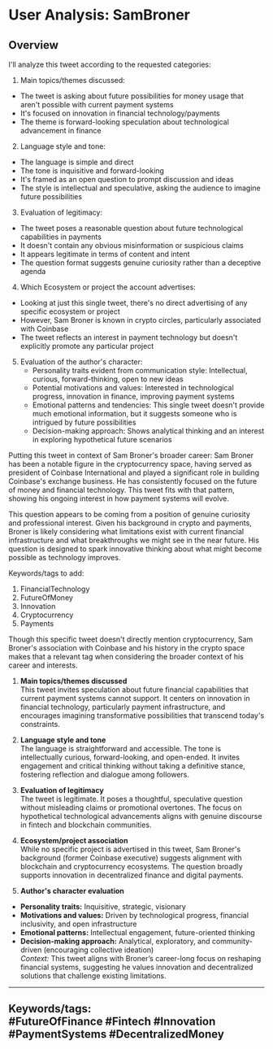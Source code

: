 # User Analysis: SamBroner

## Overview

<think>
I'll analyze this tweet according to the requested categories:

1. Main topics/themes discussed:
- The tweet is asking about future possibilities for money usage that aren't possible with current payment systems
- It's focused on innovation in financial technology/payments
- The theme is forward-looking speculation about technological advancement in finance

2. Language style and tone:
- The language is simple and direct
- The tone is inquisitive and forward-looking
- It's framed as an open question to prompt discussion and ideas
- The style is intellectual and speculative, asking the audience to imagine future possibilities

3. Evaluation of legitimacy:
- The tweet poses a reasonable question about future technological capabilities in payments
- It doesn't contain any obvious misinformation or suspicious claims
- It appears legitimate in terms of content and intent
- The question format suggests genuine curiosity rather than a deceptive agenda

4. Which Ecosystem or project the account advertises:
- Looking at just this single tweet, there's no direct advertising of any specific ecosystem or project
- However, Sam Broner is known in crypto circles, particularly associated with Coinbase
- The tweet reflects an interest in payment technology but doesn't explicitly promote any particular project

5. Evaluation of the author's character:
   - Personality traits evident from communication style: Intellectual, curious, forward-thinking, open to new ideas
   - Potential motivations and values: Interested in technological progress, innovation in finance, improving payment systems
   - Emotional patterns and tendencies: This single tweet doesn't provide much emotional information, but it suggests someone who is intrigued by future possibilities
   - Decision-making approach: Shows analytical thinking and an interest in exploring hypothetical future scenarios

Putting this tweet in context of Sam Broner's broader career:
Sam Broner has been a notable figure in the cryptocurrency space, having served as president of Coinbase International and played a significant role in building Coinbase's exchange business. He has consistently focused on the future of money and financial technology. This tweet fits with that pattern, showing his ongoing interest in how payment systems will evolve.

This question appears to be coming from a position of genuine curiosity and professional interest. Given his background in crypto and payments, Broner is likely considering what limitations exist with current financial infrastructure and what breakthroughs we might see in the near future. His question is designed to spark innovative thinking about what might become possible as technology improves.

Keywords/tags to add:
1. FinancialTechnology
2. FutureOfMoney
3. Innovation
4. Cryptocurrency
5. Payments

Though this specific tweet doesn't directly mention cryptocurrency, Sam Broner's association with Coinbase and his history in the crypto space makes that a relevant tag when considering the broader context of his career and interests.
</think>

1. **Main topics/themes discussed**  
This tweet invites speculation about future financial capabilities that current payment systems cannot support. It centers on innovation in financial technology, particularly payment infrastructure, and encourages imagining transformative possibilities that transcend today's constraints.

2. **Language style and tone**  
The language is straightforward and accessible. The tone is intellectually curious, forward-looking, and open-ended. It invites engagement and critical thinking without taking a definitive stance, fostering reflection and dialogue among followers.

3. **Evaluation of legitimacy**  
The tweet is legitimate. It poses a thoughtful, speculative question without misleading claims or promotional overtones. The focus on hypothetical technological advancements aligns with genuine discourse in fintech and blockchain communities.

4. **Ecosystem/project association**  
While no specific project is advertised in this tweet, Sam Broner's background (former Coinbase executive) suggests alignment with blockchain and cryptocurrency ecosystems. The question broadly supports innovation in decentralized finance and digital payments.

5. **Author's character evaluation**  
- **Personality traits:** Inquisitive, strategic, visionary  
- **Motivations and values:** Driven by technological progress, financial inclusivity, and open infrastructure  
- **Emotional patterns:** Intellectual engagement, future-oriented thinking  
- **Decision-making approach:** Analytical, exploratory, and community-driven (encouraging collective ideation)  
*Context:* This tweet aligns with Broner’s career-long focus on reshaping financial systems, suggesting he values innovation and decentralized solutions that challenge existing limitations.

---

**Keywords/tags:**  
#FutureOfFinance #Fintech #Innovation #PaymentSystems #DecentralizedMoney
---
